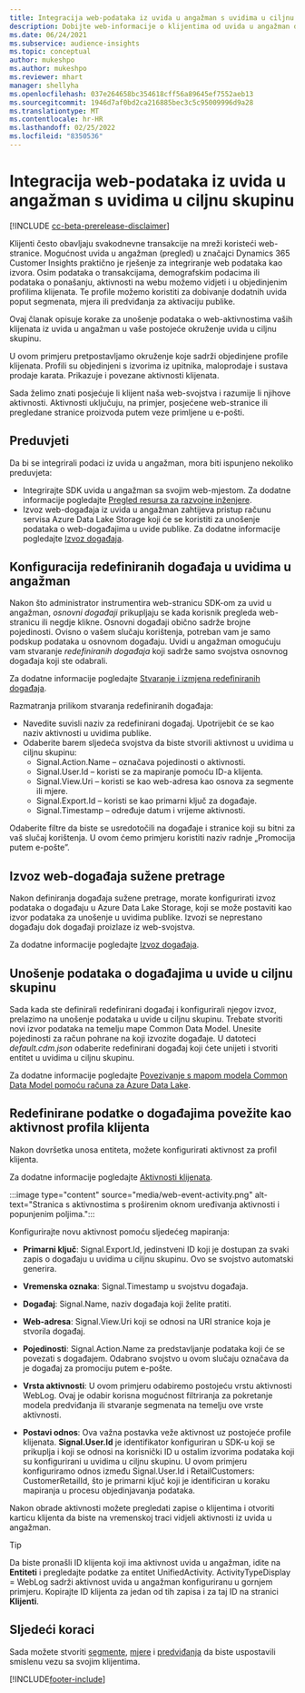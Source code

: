 ```yaml
---
title: Integracija web-podataka iz uvida u angažman s uvidima u ciljnu skupinu
description: Dobijte web-informacije o klijentima od uvida u angažman do uvida u ciljnu skupinu.
ms.date: 06/24/2021
ms.subservice: audience-insights
ms.topic: conceptual
author: mukeshpo
ms.author: mukeshpo
ms.reviewer: mhart
manager: shellyha
ms.openlocfilehash: 037e264658bc354618cff56a89645ef7552aeb13
ms.sourcegitcommit: 1946d7af0bd2ca216885bec3c5c95009996d9a28
ms.translationtype: MT
ms.contentlocale: hr-HR
ms.lasthandoff: 02/25/2022
ms.locfileid: "8350536"
---
```

# <a name="integrate-web-data-from-engagement-insights-with-audience-insights"></a>Integracija web-podataka iz uvida u angažman s uvidima u ciljnu skupinu


[!INCLUDE [cc-beta-prerelease-disclaimer](../engagement-insights/includes/cc-beta-prerelease-disclaimer.md)]

Klijenti često obavljaju svakodnevne transakcije na mreži koristeći web-stranice. Mogućnost uvida u angažman (pregled) u značajci Dynamics 365 Customer Insights praktično je rješenje za integriranje web podataka kao izvora. Osim podataka o transakcijama, demografskim podacima ili podataka o ponašanju, aktivnosti na webu možemo vidjeti i u objedinjenim profilima klijenata. Te profile možemo koristiti za dobivanje dodatnih uvida poput segmenata, mjera ili predviđanja za aktivaciju publike.

Ovaj članak opisuje korake za unošenje podataka o web-aktivnostima vaših klijenata iz uvida u angažman u vaše postojeće okruženje uvida u ciljnu skupinu.

U ovom primjeru pretpostavljamo okruženje koje sadrži objedinjene profile klijenata. Profili su objedinjeni s izvorima iz upitnika, maloprodaje i sustava prodaje karata. Prikazuje i povezane aktivnosti klijenata. 

Sada želimo znati posjećuje li klijent naša web-svojstva i razumije li njihove aktivnosti. Aktivnosti uključuju, na primjer, posjećene web-stranice ili pregledane stranice proizvoda putem veze primljene u e-pošti.

## <a name="prerequisites"></a>Preduvjeti

Da bi se integrirali podaci iz uvida u angažman, mora biti ispunjeno nekoliko preduvjeta: 

- Integrirajte SDK uvida u angažman sa svojim web-mjestom. Za dodatne informacije pogledajte [Pregled resursa za razvojne inženjere](../engagement-insights/developer-resources.md).
- Izvoz web-događaja iz uvida u angažman zahtijeva pristup računu servisa Azure Data Lake Storage koji će se koristiti za unošenje podataka o web-događajima u uvide publike. Za dodatne informacije pogledajte [Izvoz događaja](../engagement-insights/export-events.md).

## <a name="configure-refined-events-in-engagement-insights"></a>Konfiguracija redefiniranih događaja u uvidima u angažman

Nakon što administrator instrumentira web-stranicu SDK-om za uvid u angažman, *osnovni događaji* prikupljaju se kada korisnik pregleda web-stranicu ili negdje klikne. Osnovni događaji obično sadrže brojne pojedinosti. Ovisno o vašem slučaju korištenja, potreban vam je samo podskup podataka u osnovnom događaju. Uvidi u angažman omogućuju vam stvaranje *redefiniranih događaja* koji sadrže samo svojstva osnovnog događaja koji ste odabrali.     

Za dodatne informacije pogledajte [Stvaranje i izmjena redefiniranih događaja](../engagement-insights/refined-events.md).

Razmatranja prilikom stvaranja redefiniranih događaja: 

- Navedite suvisli naziv za redefinirani događaj. Upotrijebit će se kao naziv aktivnosti u uvidima publike.
- Odaberite barem sljedeća svojstva da biste stvorili aktivnost u uvidima u ciljnu skupinu: 
    - Signal.Action.Name – označava pojedinosti o aktivnosti.
    - Signal.User.Id – koristi se za mapiranje pomoću ID-a klijenta.
    - Signal.View.Uri – koristi se kao web-adresa kao osnova za segmente ili mjere.
    - Signal.Export.Id – koristi se kao primarni ključ za događaje.
    - Signal.Timestamp – određuje datum i vrijeme aktivnosti.

Odaberite filtre da biste se usredotočili na događaje i stranice koji su bitni za vaš slučaj korištenja. U ovom ćemo primjeru koristiti naziv radnje „Promocija putem e-pošte”.

## <a name="export-the-refined-web-events"></a>Izvoz web-događaja sužene pretrage 

Nakon definiranja događaja sužene pretrage, morate konfigurirati izvoz podataka o događaju u Azure Data Lake Storage, koji se može postaviti kao izvor podataka za unošenje u uvidima publike. Izvozi se neprestano događaju dok događaji proizlaze iz web-svojstva.

Za dodatne informacije pogledajte [Izvoz događaja](../engagement-insights/export-events.md).

## <a name="ingest-event-data-to-audience-insights"></a>Unošenje podataka o događajima u uvide u ciljnu skupinu

Sada kada ste definirali redefinirani događaj i konfigurirali njegov izvoz, prelazimo na unošenje podataka u uvide u ciljnu skupinu. Trebate stvoriti novi izvor podataka na temelju mape Common Data Model. Unesite pojedinosti za račun pohrane na koji izvozite događaje. U datoteci *default.cdm.json* odaberite redefinirani događaj koji ćete unijeti i stvoriti entitet u uvidima u ciljnu skupinu.

Za dodatne informacije pogledajte [Povezivanje s mapom modela Common Data Model pomoću računa za Azure Data Lake](connect-common-data-model.md).


## <a name="relate-refined-event-data-as-an-activity-of-a-customer-profile"></a>Redefinirane podatke o događajima povežite kao aktivnost profila klijenta

Nakon dovršetka unosa entiteta, možete konfigurirati aktivnost za profil klijenta.

Za dodatne informacije pogledajte [Aktivnosti klijenata](activities.md).

:::image type="content" source="media/web-event-activity.png" alt-text="Stranica s aktivnostima s proširenim oknom uređivanja aktivnosti i popunjenim poljima.":::

Konfigurirajte novu aktivnost pomoću sljedećeg mapiranja: 

- **Primarni ključ**: Signal.Export.Id, jedinstveni ID koji je dostupan za svaki zapis o događaju u uvidima u ciljnu skupinu. Ovo se svojstvo automatski generira.

- **Vremenska oznaka**: Signal.Timestamp u svojstvu događaja.

- **Događaj**: Signal.Name, naziv događaja koji želite pratiti.

- **Web-adresa**: Signal.View.Uri koji se odnosi na URI stranice koja je stvorila događaj.

- **Pojedinosti**: Signal.Action.Name za predstavljanje podataka koji će se povezati s događajem. Odabrano svojstvo u ovom slučaju označava da je događaj za promociju putem e-pošte.

- **Vrsta aktivnosti**: U ovom primjeru odabiremo postojeću vrstu aktivnosti WebLog. Ovaj je odabir korisna mogućnost filtriranja za pokretanje modela predviđanja ili stvaranje segmenata na temelju ove vrste aktivnosti.

- **Postavi odnos**: Ova važna postavka veže aktivnost uz postojeće profile klijenata. **Signal.User.Id** je identifikator konfiguriran u SDK-u koji se prikuplja i koji se odnosi na korisnički ID u ostalim izvorima podataka koji su konfigurirani u uvidima u ciljnu skupinu. U ovom primjeru konfiguriramo odnos između Signal.User.Id i RetailCustomers: CustomerRetailId, što je primarni ključ koji je identificiran u koraku mapiranja u procesu objedinjavanja podataka.

Nakon obrade aktivnosti možete pregledati zapise o klijentima i otvoriti karticu klijenta da biste na vremenskoj traci vidjeli aktivnosti iz uvida u angažman. 

> [!TIP]
> Da biste pronašli ID klijenta koji ima aktivnost uvida u angažman, idite na **Entiteti** i pregledajte podatke za entitet UnifiedActivity. ActivityTypeDisplay = WebLog sadrži aktivnost uvida u angažman konfiguriranu u gornjem primjeru. Kopirajte ID klijenta za jedan od tih zapisa i za taj ID na stranici **Klijenti**.

## <a name="next-steps"></a>Sljedeći koraci

Sada možete stvoriti [segmente](segments.md), [mjere](measures.md) i [predviđanja](predictions.md) da biste uspostavili smislenu vezu sa svojim klijentima.


[!INCLUDE[footer-include](../includes/footer-banner.md)]
